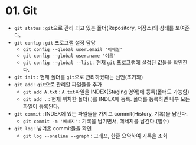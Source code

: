 # 01. Git

+ `git status` : `git`으로 관리 되고 있는 폴더(Repository, 저장소)의 상태를 보여준다.
+ `git config` : `git` 프로그램 설정 담당
  + `git config --global user.email '이메일'`
  + `git config --global user.name '이름'`
  + `git config --global --list` : 현재 `git` 프로그램에 설정된 값들을 확인한다.
+ `git init` : 현재 폴더를 `git`으로 관리하겠다는 선언(초기화)
+ `git add` : `git`으로 관리할 파일들을 추가
  + `git add A.txt` : `A.txt`파일을 INDEX(Staging 영역)에 등록(폴더도 가능함)
  + `git add .` :  현재 위치한 폴더(.)를 INDEX에 등록. 폴더를 등록하면 내부 모든 파일이 등록된다.
+ `git commit` : INDEX에 있는 파일들을 가지고 commit(History, 기록)을 남긴다.
  + `git commit -m '메세지'` : 기록을 남기면서, 메세지를 남긴다.(필수)
+ `git log` : 남겨온 commit들을 확인
  + `git log --oneline --graph` : 그래프, 한줄 요약하여 기록을 조회



